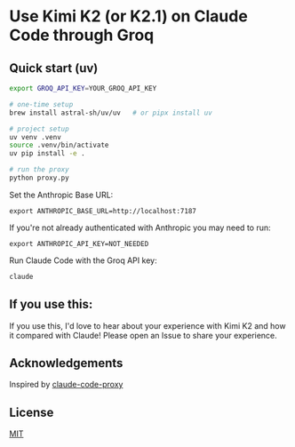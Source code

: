 # Use Kimi K2 (or K2.1) on Claude Code through Groq

## Quick start (uv)

```bash
export GROQ_API_KEY=YOUR_GROQ_API_KEY

# one-time setup
brew install astral-sh/uv/uv   # or pipx install uv

# project setup
uv venv .venv
source .venv/bin/activate
uv pip install -e .

# run the proxy
python proxy.py
```

Set the Anthropic Base URL:

```
export ANTHROPIC_BASE_URL=http://localhost:7187
```

If you're not already authenticated with Anthropic you may need to run:

```
export ANTHROPIC_API_KEY=NOT_NEEDED
```

Run Claude Code with the Groq API key:

```bash
claude
```

## If you use this:

If you use this, I'd love to hear about your experience with Kimi K2 and how it compared with Claude! Please open an Issue to share your experience.

## Acknowledgements

Inspired by [claude-code-proxy](https://github.com/1rgs/claude-code-proxy)

## License

[MIT](LICENSE.md)

